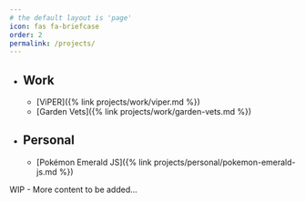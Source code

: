 ```yaml
---
# the default layout is 'page'
icon: fas fa-briefcase
order: 2
permalink: /projects/
---
```


- ## Work

  - [ViPER]({% link projects/work/viper.md %})
  - [Garden Vets]({% link projects/work/garden-vets.md %})

[//]: # (  - [Planet Wellbeing]&#40;/projects/work/planet-wellbeing&#41;)

- ## Personal
  - [Pokémon Emerald JS]({% link projects/personal/pokemon-emerald-js.md %})

WIP - More content to be added...
